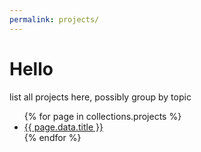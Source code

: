 ```yaml
---
permalink: projects/
---
```

# Hello

list all projects here, possibly group by topic

<ul>
  {% for page in collections.projects %}
      <li>
        <a href="{{ page.url }}">{{ page.data.title }}</a>
      </li>
  {% endfor %}
</ul>
